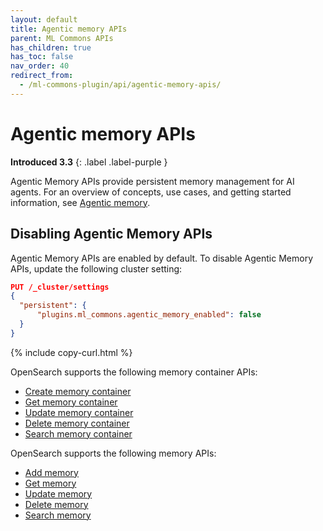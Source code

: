 ```yaml
---
layout: default
title: Agentic memory APIs
parent: ML Commons APIs
has_children: true
has_toc: false
nav_order: 40
redirect_from: 
  - /ml-commons-plugin/api/agentic-memory-apis/
---
```


# Agentic memory APIs
**Introduced 3.3**
{: .label .label-purple }

Agentic Memory APIs provide persistent memory management for AI agents. For an overview of concepts, use cases, and getting started information, see [Agentic memory]({{site.url}}{{site.baseurl}}/ml-commons-plugin/agents-tools/agentic-memory/).

## Disabling Agentic Memory APIs

Agentic Memory APIs are enabled by default. To disable Agentic Memory APIs, update the following cluster setting:

```json
PUT /_cluster/settings
{
  "persistent": {
      "plugins.ml_commons.agentic_memory_enabled": false
  }
}
```
{% include copy-curl.html %}

OpenSearch supports the following memory container APIs:

- [Create memory container]({{site.url}}{{site.baseurl}}/ml-commons-plugin/api/agentic-memory-apis/create-memory-container/)
- [Get memory container]({{site.url}}{{site.baseurl}}/ml-commons-plugin/api/agentic-memory-apis/get-memory-container/)
- [Update memory container]({{site.url}}{{site.baseurl}}/ml-commons-plugin/api/agentic-memory-apis/update-memory-container/)
- [Delete memory container]({{site.url}}{{site.baseurl}}/ml-commons-plugin/api/agentic-memory-apis/delete-memory-container/)
- [Search memory container]({{site.url}}{{site.baseurl}}/ml-commons-plugin/api/agentic-memory-apis/search-memory-container/)

OpenSearch supports the following memory APIs:

- [Add memory]({{site.url}}{{site.baseurl}}/ml-commons-plugin/api/agentic-memory-apis/add-memory/)
- [Get memory]({{site.url}}{{site.baseurl}}/ml-commons-plugin/api/agentic-memory-apis/get-memory/)
- [Update memory]({{site.url}}{{site.baseurl}}/ml-commons-plugin/api/agentic-memory-apis/update-memory/)
- [Delete memory]({{site.url}}{{site.baseurl}}/ml-commons-plugin/api/agentic-memory-apis/delete-memory/)
- [Search memory]({{site.url}}{{site.baseurl}}/ml-commons-plugin/api/agentic-memory-apis/search-memory/)